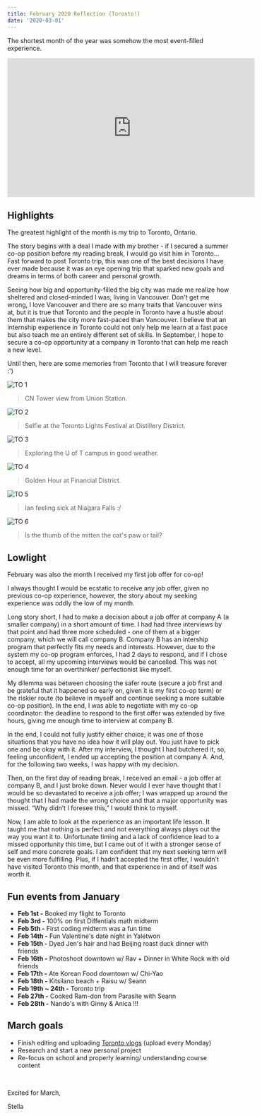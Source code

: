 ```yaml
---
title: February 2020 Reflection (Toronto!)
date: '2020-03-01'
---
```


The shortest month of the year was somehow the most event-filled experience. 


<iframe width="560" height="315" src="https://www.youtube.com/embed/videoseries?list=PLJ0YdHDWAKOk8-cKMv1Z7F0lIy_wrY79H" title="YouTube video player" frameborder="0" allow="accelerometer; autoplay; clipboard-write; encrypted-media; gyroscope; picture-in-picture" allowfullscreen></iframe>

## Highlights
The greatest highlight of the month is my trip to Toronto, Ontario. 

The story begins with a deal I made with my brother - if I secured a summer co-op position before my reading break, I would go visit him in Toronto... Fast forward to post Toronto trip, this was one of the best decisions I have ever made because it was an eye opening trip that sparked new goals and dreams in terms of both career and personal growth. 

Seeing how big and opportunity-filled the big city was made me realize how sheltered and closed-minded I was, living in Vancouver. Don't get me wrong, I love Vancouver and there are so many traits that Vancouver wins at, but it is true that Toronto and the people in Toronto have a hustle about them that makes the city more fast-paced than Vancouver. I believe that an internship experience in Toronto could not only help me learn at a fast pace but also teach me an entirely different set of skills. In September, I hope to secure a co-op opportunity at a company in Toronto that can help me reach a new level. 

Until then, here are some memories from Toronto that I will treasure forever :')

![TO 1](/images/blog/TO1.JPG)
> CN Tower view from Union Station. 

![TO 2](/images/blog/TO2.JPG)
> Selfie at the Toronto Lights Festival at Distillery District. 

![TO 3](/images/blog/TO3.JPG)
> Exploring the U of T campus in good weather. 

![TO 4](/images/blog/TO4.JPG)
> Golden Hour at Financial District. 

![TO 5](/images/blog/TO5.JPG)
> Ian feeling sick at Niagara Falls :/

![TO 6](/images/blog/TO6.JPG)
> Is the thumb of the mitten the cat's paw or tail? 


## Lowlight
February was also the month I received my first job offer for co-op! 

I always thought I would be ecstatic to receive any job offer, given no previous co-op experience, however, the story about my seeking experience was oddly the low of my month.

Long story short, I had to make a decision about a job offer at company A (a smaller company) in a short amount of time. I had had three interviews by that point and had three more scheduled - one of them at a bigger company, which we will call company B. Company B has an intership program that perfectly fits my needs and interests. However, due to the system my co-op program enforces, I had 2 days to respond, and if I chose to accept, all my upcoming interviews would be cancelled. This was not enough time for an overthinker/ perfectionist like myself.

My dilemma was between choosing the safer route (secure a job first and be grateful that it happened so early on, given it is my first co-op term) or the riskier route (to believe in myself and continue seeking a more suitable co-op position). In the end, I was able to negotiate with my co-op coordinator: the deadline to respond to the first offer was extended by five hours, giving me enough time to interview at company B. 

In the end, I could not fully justify either choice; it was one of those situations that you have no idea how it will play out. You just have to pick one and be okay with it. After my interview, I thought I had butchered it, so, feeling unconfident, I ended up accepting the position at company A. And, for the following two weeks, I was happy with my decision.

Then, on the first day of reading break, I received an email - a job offer at company B, and I just broke down. Never would I ever have thought that I would be so devastated to receive a job offer; I was wrapped up around the thought that I had made the wrong choice and that a major opportunity was missed. “Why didn’t I foresee this,” I would think to myself.

Now, I am able to look at the experience as an important life lesson. It taught me that nothing is perfect and not everything always plays out the way you want it to. Unfortunate timing and a lack of confidence lead to a missed opportunity this time, but I came out of it with a stronger sense of self and more concrete goals. I am confident that my next seeking term will be even more fulfilling. Plus, if I hadn’t accepted the first offer, I wouldn’t have visited Toronto this month, and that experience in and of itself was worth it.


## Fun events from January 
- **Feb 1st -** Booked my flight to Toronto
- **Feb 3rd -** 100% on first Diffentials math midterm 
- **Feb 5th -** First coding midterm was a fun time
- **Feb 14th -** Fun Valentine's date night in Yaletwon
- **Feb 15th -** Dyed Jen's hair and had Beijing roast duck dinner with friends 
- **Feb 16th -** Photoshoot downtown w/ Rav + Dinner in White Rock with old friends
- **Feb 17th -** Ate Korean Food downtown w/ Chi-Yao
- **Feb 18th -** Kitsilano beach + Raisu w/ Seann
- **Feb 19th ~ 24th -** Toronto trip
- **Feb 27th -** Cooked Ram-don from Parasite with Seann
- **Feb 28th -** Nando's with Ginny & Anica !!!


## March goals
* Finish editing and uploading [Toronto vlogs](https://www.youtube.com/playlist?list=PLJ0YdHDWAKOk8-cKMv1Z7F0lIy_wrY79H) (upload every Monday)
* Research and start a new personal project
* Re-focus on school and properly learning/ understanding course content 

&nbsp;

Excited for March, 

Stella
